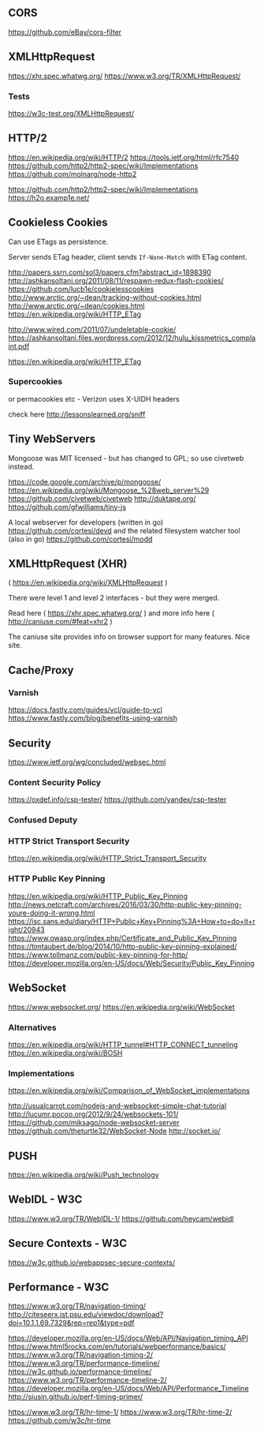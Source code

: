 
<!--
-->

CORS
-----

https://github.com/eBay/cors-filter

XMLHttpRequest
--------------

https://xhr.spec.whatwg.org/
https://www.w3.org/TR/XMLHttpRequest/

### Tests

https://w3c-test.org/XMLHttpRequest/

HTTP/2
------

https://en.wikipedia.org/wiki/HTTP/2
https://tools.ietf.org/html/rfc7540
https://github.com/http2/http2-spec/wiki/Implementations
https://github.com/molnarg/node-http2

https://github.com/http2/http2-spec/wiki/Implementations
https://h2o.examp1e.net/

Cookieless Cookies
------------------

Can use ETags as persistence.

Server sends ETag header, client sends `If-None-Match` with
ETag content.

http://papers.ssrn.com/sol3/papers.cfm?abstract_id=1898390
http://ashkansoltani.org/2011/08/11/respawn-redux-flash-cookies/
https://github.com/lucb1e/cookielesscookies
http://www.arctic.org/~dean/tracking-without-cookies.html
http://www.arctic.org/~dean/cookies.html
https://en.wikipedia.org/wiki/HTTP_ETag

http://www.wired.com/2011/07/undeletable-cookie/
https://ashkansoltani.files.wordpress.com/2012/12/hulu_kissmetrics_complaint.pdf

https://en.wikipedia.org/wiki/HTTP_ETag


### Supercookies

or permacookies etc - Verizon uses X-UIDH headers

check here <http://lessonslearned.org/sniff>


Tiny WebServers
---------------

Mongoose was MIT licensed - but has changed to GPL; so use
civetweb instead.

https://code.google.com/archive/p/mongoose/
https://en.wikipedia.org/wiki/Mongoose_%28web_server%29
https://github.com/civetweb/civetweb
http://duktape.org/
https://github.com/gfwilliams/tiny-js

A local webserver for developers (written in go)
<https://github.com/cortesi/devd>
and the related filesystem watcher tool (also in go)
<https://github.com/cortesi/modd>

XMLHttpRequest (XHR)
--------------

( https://en.wikipedia.org/wiki/XMLHttpRequest )

There were level 1 and level 2 interfaces - but they were merged.

Read here ( https://xhr.spec.whatwg.org/ )
and more info here ( http://caniuse.com/#feat=xhr2 )

The caniuse site provides info on browser support for
many features.  Nice site.

Cache/Proxy
------------

### Varnish

https://docs.fastly.com/guides/vcl/guide-to-vcl
https://www.fastly.com/blog/benefits-using-varnish

Security
--------

https://www.ietf.org/wg/concluded/websec.html

### Content Security Policy

https://oxdef.info/csp-tester/
https://github.com/yandex/csp-tester

### Confused Deputy

### HTTP Strict Transport Security

https://en.wikipedia.org/wiki/HTTP_Strict_Transport_Security

### HTTP Public Key Pinning

https://en.wikipedia.org/wiki/HTTP_Public_Key_Pinning
http://news.netcraft.com/archives/2016/03/30/http-public-key-pinning-youre-doing-it-wrong.html
https://isc.sans.edu/diary/HTTP+Public+Key+Pinning%3A+How+to+do+it+right/20943
https://www.owasp.org/index.php/Certificate_and_Public_Key_Pinning
https://timtaubert.de/blog/2014/10/http-public-key-pinning-explained/
https://www.tollmanz.com/public-key-pinning-for-http/
https://developer.mozilla.org/en-US/docs/Web/Security/Public_Key_Pinning

WebSocket
---------

https://www.websocket.org/
https://en.wikipedia.org/wiki/WebSocket

### Alternatives

https://en.wikipedia.org/wiki/HTTP_tunnel#HTTP_CONNECT_tunneling
https://en.wikipedia.org/wiki/BOSH

### Implementations

https://en.wikipedia.org/wiki/Comparison_of_WebSocket_implementations

http://usualcarrot.com/nodejs-and-websocket-simple-chat-tutorial
http://lucumr.pocoo.org/2012/9/24/websockets-101/
https://github.com/miksago/node-websocket-server
https://github.com/theturtle32/WebSocket-Node
http://socket.io/

PUSH
----

https://en.wikipedia.org/wiki/Push_technology

WebIDL - W3C
------------

https://www.w3.org/TR/WebIDL-1/
https://github.com/heycam/webidl

Secure Contexts - W3C
---------------------

https://w3c.github.io/webappsec-secure-contexts/

Performance - W3C
-----------------

https://www.w3.org/TR/navigation-timing/
http://citeseerx.ist.psu.edu/viewdoc/download?doi=10.1.1.69.7329&rep=rep1&type=pdf

https://developer.mozilla.org/en-US/docs/Web/API/Navigation_timing_API
https://www.html5rocks.com/en/tutorials/webperformance/basics/
https://www.w3.org/TR/navigation-timing-2/
https://www.w3.org/TR/performance-timeline/
https://w3c.github.io/performance-timeline/
https://www.w3.org/TR/performance-timeline-2/
https://developer.mozilla.org/en-US/docs/Web/API/Performance_Timeline
http://siusin.github.io/perf-timing-primer/

https://www.w3.org/TR/hr-time-1/
https://www.w3.org/TR/hr-time-2/
https://github.com/w3c/hr-time

<!-- vim: set autoindent expandtab sw=4 syntax=markdown: -->
